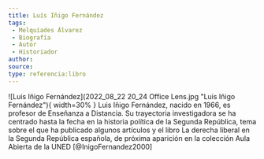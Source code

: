 ```yaml
---
title: Luís Iñigo Fernández
tags: 
 - Melquíades Álvarez
 - Biografía
 - Autor
 - Historiador
author: 
source: 
type: referencia:libro
---
```

 
![Luis Iñigo Fernández](2022_08_22 20_24 Office Lens.jpg "Luis Iñigo Fernández"){ width=30% } Luis Iñigo Fernández, nacido en 1966, es profesor de Enseñanza a Distancia. Su trayectoria investigadora se ha centrado hasta la fecha en la historia política de la Segunda República, tema sobre el que ha publicado algunos artículos y el libro La derecha liberal en la Segunda República española, de próxima aparición en la colección Aula Abierta de la UNED [@InigoFernandez2000]
